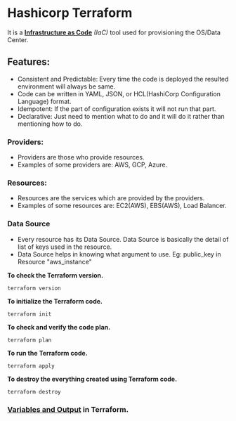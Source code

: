 # Hashicorp Terraform

It is a **[Infrastructure as Code](Infrastructure_as_Code.md)** *(IaC)* tool used for provisioning the OS/Data Center.

## Features:
- Consistent and Predictable: Every time the code is deployed the resulted environment will always be same.
- Code can be written in YAML, JSON, or HCL(HashiCorp Configuration Language) format.
- Idempotent: If the part of configuration exists it will not run that part.
- Declarative: Just need to mention what to do and it will do it rather than mentioning how to do.

### Providers:
- Providers are those who provide resources.
- Examples of some providers are: AWS, GCP, Azure.

### Resources:
- Resources are the services which are provided by the providers.
- Examples of some resources are: EC2(AWS), EBS(AWS), Load Balancer.

### Data Source
- Every resource has its Data Source. Data Source is basically the detail of list of keys used in the resource.
- Data Source helps in knowing what argument to use. Eg: public_key in Resource "aws_instance"

**To check the Terraform version.**
```
terraform version
```

**To initialize the Terraform code.**
```
terraform init
```

**To check and verify the code plan.**
```
terraform plan
```

**To run the Terraform code.**
```
terraform apply
```

**To destroy the everything created using Terraform code.**
```
terraform destroy
```

### [Variables and Output](Variables_and_PrintOutput.md) in Terraform.